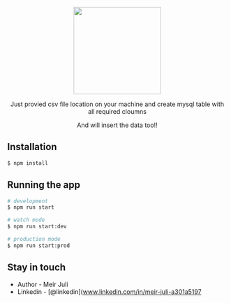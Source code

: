 <p align="center">
  <img src="https://www.teamdesk.net/blog/wp-content/uploads/2022/02/csv-td.png" width="200" />
</p>


  <p align="center">Just provied csv file location on your machine and create mysql table with all required cloumns  </p>
  <p align="center" style={color:'red'}> And will insert the data too!!</p>

## Installation

```bash
$ npm install
```

## Running the app

```bash
# development
$ npm run start

# watch mode
$ npm run start:dev

# production mode
$ npm run start:prod
```

## Stay in touch

- Author - Meir Juli
- Linkedin - [@linkedin](www.linkedin.com/in/meir-juli-a301a5197
